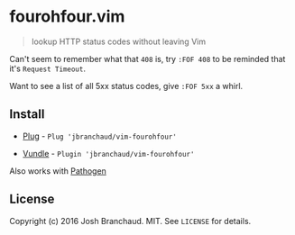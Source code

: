 # fourohfour.vim

> lookup HTTP status codes without leaving Vim

Can't seem to remember what that `408` is, try `:FOF 408` to be reminded
that it's `Request Timeout`.

Want to see a list of all 5xx status codes, give `:FOF 5xx` a whirl.

## Install

* [Plug](https://github.com/junegunn/vim-plug) - `Plug 'jbranchaud/vim-fourohfour'`

* [Vundle](https://github.com/gmarik/vundle) - `Plugin 'jbranchaud/vim-fourohfour'`

Also works with [Pathogen](https://github.com/tpope/vim-pathogen)

## License

Copyright (c) 2016 Josh Branchaud. MIT. See `LICENSE` for details.
